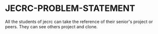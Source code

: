 # JECRC-PROBLEM-STATEMENT
All the students of jecrc can take the reference of their senior's project or peers. They can see others project and clone.
